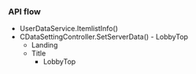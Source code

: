
### API flow

- UserDataService.ItemlistInfo()
- CDataSettingController.SetServerData() - LobbyTop
	- Landing 
	- Title
		- LobbyTop
